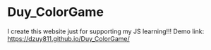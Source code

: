 # Duy_ColorGame
I create this website just for supporting my JS learning!!!
Demo link: https://dzuy811.github.io/Duy_ColorGame/
